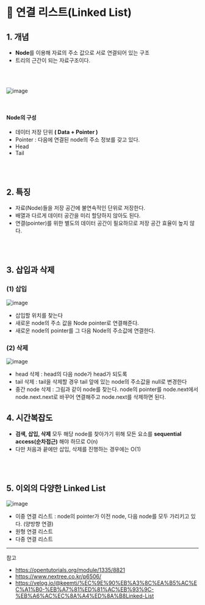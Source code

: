 # 📌 연결 리스트(Linked List)

## 1. 개념

- **Node**를 이용해 자료의 주소 값으로 서로 연결되어 있는 구조
- 트리의 근간이 되는 자료구조이다.

<br><br>

![image](https://user-images.githubusercontent.com/63834758/200341034-6cb3d7f4-a0c0-4481-b348-a4865b6ffc32.png)

<br>

#### Node의 구성

- 데이터 저장 단위 **( Data + Pointer )**
- Pointer : 다음에 연결된 node의 주소 정보를 갖고 있다.
- Head
- Tail

<br>
<br>

## 2. 특징

- 자료(Node)들을 저장 공간에 불연속적인 단위로 저장한다.
- 배열과 다르게 데이터 공간을 미리 할당하지 않아도 된다.
- 연결(pointer)를 위한 별도의 데이터 공간이 필요하므로 저장 공간 효율이 높지 않다.


<br>
<br>

## 3. 삽입과 삭제

### (1) 삽입

![image](https://user-images.githubusercontent.com/63834758/200341849-0e551a78-215a-4b47-b892-ef0293e792e9.png)

- 삽입할 위치를 찾는다
- 새로운 node의 주소 값을 Node pointer로 연결해준다.
- 새로운 node의 pointer를 그 다음 Node의 주소값에 연결한다.


### (2) 삭제

![image](https://user-images.githubusercontent.com/63834758/200342636-c7652a4a-779e-4fb7-b726-23ba428856f0.png)

- head 삭제 :  head의 다음 node가 head가 되도록
- tail 삭제 : tail을 삭제할 경우 tail 앞에 있는 node의 주소값을 null로 변경한다
- 중간 node 삭제 : 그림과 같이 node를 찾는다. node의 pointer를 node.next에서 node.next.next로 바꾸어 연결해주고 node.next를 삭제하면 된다.
 


## 4. 시간복잡도

- **검색, 삽입, 삭제** 모두 해당 node를 찾아가기 위해 모든 요소를 **sequential access(순차접근)** 해야 하므로 O(n)
- 다만 처음과 끝에만 삽입, 삭제를 진행하는 경우에는 O(1)

<br>
<br>

## 5. 이외의 다양한 Linked List

![image](https://user-images.githubusercontent.com/63834758/200342729-6fded566-8156-45df-b597-648fc47ed5a6.png)


- 이중 연결 리스트 : node의 pointer가 이전 node, 다음 node를 모두 가리키고 있다. (양방향 연결)
- 원형 연결 리스트
- 다중 연결 리스트

<hr>

참고

- https://opentutorials.org/module/1335/8821
- https://www.nextree.co.kr/p6506/
- https://velog.io/@keemtj/%EC%9E%90%EB%A3%8C%EA%B5%AC%EC%A1%B0-%EB%A7%81%ED%81%AC%EB%93%9C-%EB%A6%AC%EC%8A%A4%ED%8A%B8Linked-List
